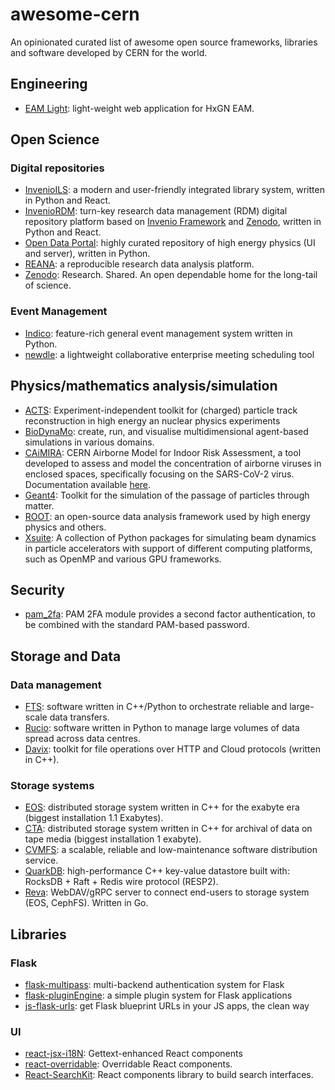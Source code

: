 # awesome-cern
An opinionated curated list of awesome open source frameworks, libraries and software developed by CERN for the world.

## Engineering
- [EAM Light](https://eam-opensource.web.cern.ch/content/eam-light): light-weight web application for HxGN EAM.

## Open Science

### Digital repositories
- [InvenioILS](https://inveniosoftware.org/products/ils/): a modern and user-friendly integrated library system, written in Python and React.
- [InvenioRDM](https://inveniosoftware.org/products/rdm/): turn-key research data management (RDM) digital repository platform based on [Invenio Framework](https://inveniosoftware.org/products/framework/) and [Zenodo](https://www.zenodo.org/), written in Python and React.
- [Open Data Portal](https://github.com/cernopendata): highly curated repository of high energy physics (UI and server), written in Python.
- [REANA](https://reana.io/): a reproducible research data analysis platform.
- [Zenodo](https://github.com/zenodo/zenodo-rdm): Research. Shared. An open dependable home for the long-tail of science.

### Event Management
- [Indico](https://getindico.io): feature-rich general event management system written in Python.
- [newdle](https://github.com/indico/newdle): a lightweight collaborative enterprise meeting scheduling tool

## Physics/mathematics analysis/simulation
- [ACTS](https://github.com/acts-project/acts): Experiment-independent toolkit for (charged) particle track reconstruction in high energy an nuclear physics experiments
- [BioDynaMo](https://www.biodynamo.org/home-page): create, run, and visualise multidimensional agent-based simulations in various domains.
- [CAiMIRA](https://github.com/CERN/CAiMIRA/): CERN Airborne Model for Indoor Risk Assessment, a tool developed to assess and model the concentration of airborne viruses in enclosed spaces, specifically focusing on the SARS-CoV-2 virus. Documentation available [here](https://caimira.docs.cern.ch/).
- [Geant4](https://geant4.web.cern.ch/): Toolkit for the simulation of the passage of particles through matter.
- [ROOT](https://root.cern/): an open-source data analysis framework used by high energy physics and others.
- [Xsuite](https://xsuite.web.cern.ch): A collection of Python packages for simulating beam dynamics in particle accelerators with support of different computing platforms, such as OpenMP and various GPU frameworks.

## Security
- [pam_2fa](https://github.com/CERN-CERT/pam_2fa): PAM 2FA module provides a second factor authentication, to be combined with the standard PAM-based password.

## Storage and Data

### Data management
- [FTS](https://fts.web.cern.ch/fts/): software written in C++/Python to orchestrate reliable and large-scale data transfers.
- [Rucio](https://rucio.cern.ch): software written in Python to manage large volumes of data spread across data centres.
- [Davix](https://davix.web.cern.ch/): toolkit for file operations over HTTP and Cloud protocols (written in C++).

### Storage systems
- [EOS](https://eos-web.web.cern.ch/eos-web/): distributed storage system written in C++ for the exabyte era (biggest installation 1.1 Exabytes).
- [CTA](https://eoscta.docs.cern.ch/latest/): distributed storage system written in C++ for archival of data on tape media (biggest installation 1 exabyte).
- [CVMFS](https://cernvm.cern.ch/filesystem/): a scalable, reliable and low-maintenance software distribution service.
- [QuarkDB](https://quarkdb.web.cern.ch/quarkdb/docs/master/): high-performance C++ key-value datastore built with: RocksDB + Raft + Redis wire protocol (RESP2).
- [Reva](https://github.com/cs3org/reva): WebDAV/gRPC server to connect end-users to storage system (EOS, CephFS). Written in Go.

## Libraries

### Flask
- [flask-multipass](https://github.com/indico/flask-multipass): multi-backend authentication system for Flask
- [flask-pluginEngine](https://github.com/indico/flask-pluginengine/): a simple plugin system for Flask applications
- [js-flask-urls](https://github.com/indico/js-flask-urls): get Flask blueprint URLs in your JS apps, the clean way

### UI
- [react-jsx-i18N](https://github.com/indico/react-jsx-i18n): Gettext-enhanced React components
- [react-overridable](https://github.com/indico/react-overridable): Overridable React components.
- [React-SearchKit](https://github.com/inveniosoftware/react-searchkit): React components library to build search interfaces.
